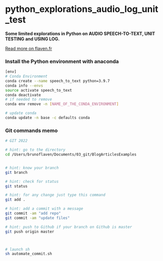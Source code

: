 # python_explorations_audio_log_unit_test


**Some limited explorations in Python on AUDIO SPEECH-TO-TEXT, UNIT TESTING and USING LOG.**

[Read more on flaven.fr](http://flaven.fr/2019/07/using-pandoc-to-generate-documentation-manuals-in-pdf-docx-html-from-markdown-documents)



### Install the Python environment with anaconda

```bash
[env]
# Conda Environment
conda create --name speech_to_text python=3.9.7
conda info --envs
source activate speech_to_text
conda deactivate
# if needed to remove
conda env remove -n [NAME_OF_THE_CONDA_ENVIRONMENT]

# update conda
conda update -n base -c defaults conda
```

### Git commands memo

```bash
# GIT 2022

# hint: go to the directory
cd /Users/brunoflaven/Documents/03_git/BlogArticlesExamples


# hint: know your branch
git branch

# hint: check for status
git status

# hint: for any change just type this command
git add .

# hint: add a commit with a message
git commit -am "add repo"
git commit -am "update files"

# hint: push to Github if your branch on Github is master
git push origin master



# launch sh
sh automate_commit.sh

```
